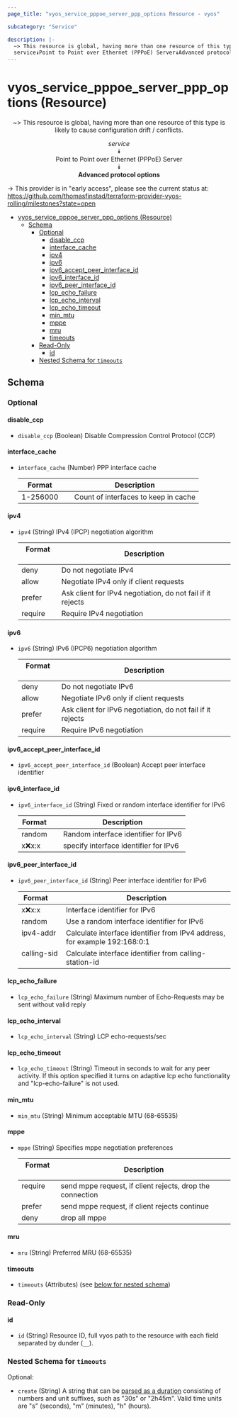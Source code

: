 ```yaml
---
page_title: "vyos_service_pppoe_server_ppp_options Resource - vyos"

subcategory: "Service"

description: |-
  ~> This resource is global, having more than one resource of this type is likely to cause configuration drift / conflicts.
  service⯯Point to Point over Ethernet (PPPoE) Server⯯Advanced protocol options
---
```


# vyos_service_pppoe_server_ppp_options (Resource)
<center>

~> This resource is global, having more than one resource of this type is likely to cause configuration drift / conflicts.

*service*  
⯯  
Point to Point over Ethernet (PPPoE) Server  
⯯  
**Advanced protocol options**


</center>

-> This provider is in "early access", please see the current status at: https://github.com/thomasfinstad/terraform-provider-vyos-rolling/milestones?state=open

<!--TOC-->

- [vyos_service_pppoe_server_ppp_options (Resource)](#vyos_service_pppoe_server_ppp_options-resource)
  - [Schema](#schema)
    - [Optional](#optional)
      - [disable_ccp](#disable_ccp)
      - [interface_cache](#interface_cache)
      - [ipv4](#ipv4)
      - [ipv6](#ipv6)
      - [ipv6_accept_peer_interface_id](#ipv6_accept_peer_interface_id)
      - [ipv6_interface_id](#ipv6_interface_id)
      - [ipv6_peer_interface_id](#ipv6_peer_interface_id)
      - [lcp_echo_failure](#lcp_echo_failure)
      - [lcp_echo_interval](#lcp_echo_interval)
      - [lcp_echo_timeout](#lcp_echo_timeout)
      - [min_mtu](#min_mtu)
      - [mppe](#mppe)
      - [mru](#mru)
      - [timeouts](#timeouts)
    - [Read-Only](#read-only)
      - [id](#id)
    - [Nested Schema for `timeouts`](#nested-schema-for-timeouts)

<!--TOC-->

<!-- schema generated by tfplugindocs -->
## Schema

### Optional

#### disable_ccp
- `disable_ccp` (Boolean) Disable Compression Control Protocol (CCP)
#### interface_cache
- `interface_cache` (Number) PPP interface cache

    |  Format    &emsp;|  Description                           |
    |------------|----------------------------------------|
    |  1-256000  &emsp;|  Count of interfaces to keep in cache  |
#### ipv4
- `ipv4` (String) IPv4 (IPCP) negotiation algorithm

    |  Format   &emsp;|  Description                                                 |
    |-----------|--------------------------------------------------------------|
    |  deny     &emsp;|  Do not negotiate IPv4                                       |
    |  allow    &emsp;|  Negotiate IPv4 only if client requests                      |
    |  prefer   &emsp;|  Ask client for IPv4 negotiation, do not fail if it rejects  |
    |  require  &emsp;|  Require IPv4 negotiation                                    |
#### ipv6
- `ipv6` (String) IPv6 (IPCP6) negotiation algorithm

    |  Format   &emsp;|  Description                                                 |
    |-----------|--------------------------------------------------------------|
    |  deny     &emsp;|  Do not negotiate IPv6                                       |
    |  allow    &emsp;|  Negotiate IPv6 only if client requests                      |
    |  prefer   &emsp;|  Ask client for IPv6 negotiation, do not fail if it rejects  |
    |  require  &emsp;|  Require IPv6 negotiation                                    |
#### ipv6_accept_peer_interface_id
- `ipv6_accept_peer_interface_id` (Boolean) Accept peer interface identifier
#### ipv6_interface_id
- `ipv6_interface_id` (String) Fixed or random interface identifier for IPv6

    |  Format   &emsp;|  Description                            |
    |-----------|-----------------------------------------|
    |  random   &emsp;|  Random interface identifier for IPv6   |
    |  x:x:x:x  &emsp;|  specify interface identifier for IPv6  |
#### ipv6_peer_interface_id
- `ipv6_peer_interface_id` (String) Peer interface identifier for IPv6

    |  Format       &emsp;|  Description                                                                |
    |---------------|-----------------------------------------------------------------------------|
    |  x:x:x:x      &emsp;|  Interface identifier for IPv6                                              |
    |  random       &emsp;|  Use a random interface identifier for IPv6                                 |
    |  ipv4-addr    &emsp;|  Calculate interface identifier from IPv4 address, for example 192:168:0:1  |
    |  calling-sid  &emsp;|  Calculate interface identifier from calling-station-id                     |
#### lcp_echo_failure
- `lcp_echo_failure` (String) Maximum number of Echo-Requests may be sent without valid reply
#### lcp_echo_interval
- `lcp_echo_interval` (String) LCP echo-requests/sec
#### lcp_echo_timeout
- `lcp_echo_timeout` (String) Timeout in seconds to wait for any peer activity. If this option specified it turns on adaptive lcp echo functionality and &#34;lcp-echo-failure&#34; is not used.
#### min_mtu
- `min_mtu` (String) Minimum acceptable MTU (68-65535)
#### mppe
- `mppe` (String) Specifies mppe negotiation preferences

    |  Format   &emsp;|  Description                                                |
    |-----------|-------------------------------------------------------------|
    |  require  &emsp;|  send mppe request, if client rejects, drop the connection  |
    |  prefer   &emsp;|  send mppe request, if client rejects continue              |
    |  deny     &emsp;|  drop all mppe                                              |
#### mru
- `mru` (String) Preferred MRU (68-65535)
#### timeouts
- `timeouts` (Attributes) (see [below for nested schema](#nestedatt--timeouts))

### Read-Only

#### id
- `id` (String) Resource ID, full vyos path to the resource with each field separated by dunder (`__`).

<a id="nestedatt--timeouts"></a>
### Nested Schema for `timeouts`

Optional:

- `create` (String) A string that can be [parsed as a duration](https://pkg.go.dev/time#ParseDuration) consisting of numbers and unit suffixes, such as &#34;30s&#34; or &#34;2h45m&#34;. Valid time units are &#34;s&#34; (seconds), &#34;m&#34; (minutes), &#34;h&#34; (hours).
